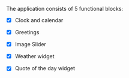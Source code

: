 
The application consists of 5 functional blocks:

- [x] Clock and calendar
- [x] Greetings
- [x] Image Slider
- [x] Weather widget
- [x] Quote of the day widget

